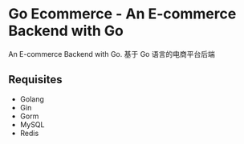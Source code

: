 # Go Ecommerce - An E-commerce Backend with Go
An E-commerce Backend with Go. 基于 Go 语言的电商平台后端


## Requisites
- Golang
- Gin
- Gorm
- MySQL
- Redis
